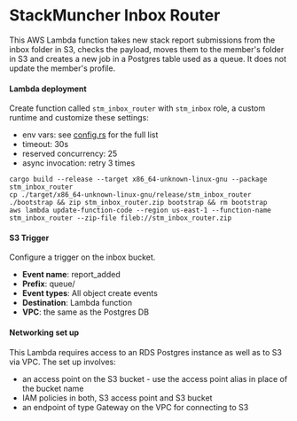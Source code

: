# StackMuncher Inbox Router

This AWS Lambda function takes new stack report submissions from the inbox folder in S3, checks the payload, moves them to the member's folder in S3 and creates a new job in a Postgres table used as a queue. It does not update the member's profile.

#### Lambda deployment

Create function called `stm_inbox_router` with `stm_inbox` role, a custom runtime and customize these settings:
* env vars: see [config.rs](./src/config.rs) for the full list
* timeout: 30s
* reserved concurrency: 25
* async invocation: retry 3 times

```
cargo build --release --target x86_64-unknown-linux-gnu --package stm_inbox_router
cp ./target/x86_64-unknown-linux-gnu/release/stm_inbox_router ./bootstrap && zip stm_inbox_router.zip bootstrap && rm bootstrap
aws lambda update-function-code --region us-east-1 --function-name stm_inbox_router --zip-file fileb://stm_inbox_router.zip
```

#### S3 Trigger

Configure a trigger on the inbox bucket.
* **Event name**: report_added
* **Prefix**: queue/
* **Event types**: All object create events
* **Destination**: Lambda function
* **VPC**: the same as the Postgres DB

#### Networking set up

This Lambda requires access to an RDS Postgres instance as well as to S3 via VPC. The set up involves:
* an access point on the S3 bucket - use the access point alias in place of the bucket name
* IAM policies in both, S3 access point and S3 bucket
* an endpoint of type Gateway on the VPC for connecting to S3 